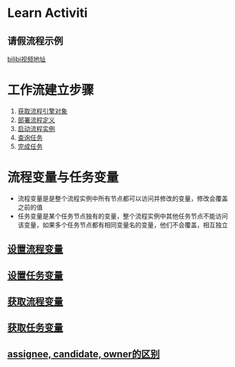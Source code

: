 Learn Activiti
===

请假流程示例
---

[bilibi视频地址](https://www.bilibili.com/video/av7670054/index_13.html#page=9)

# 工作流建立步骤

1. [获取流程引擎对象](https://github.com/scutuyu/activiti/wiki/ProcessEngine)
2. [部署流程定义](https://github.com/scutuyu/activiti/wiki/Deploy-ProcessDefine) 
3. [启动流程实例](https://github.com/scutuyu/activiti/wiki/Start-ProcessInstance)
4. [查询任务](https://github.com/scutuyu/activiti/wiki/Query-Tasks)
5. [完成任务](https://github.com/scutuyu/activiti/wiki/Complete-Task)

# 流程变量与任务变量
- 流程变量是是整个流程实例中所有节点都可以访问并修改的变量，修改会覆盖之前的值
- 任务变量是某个任务节点独有的变量，整个流程实例中其他任务节点不能访问该变量，如果多个任务节点都有相同变量名的变量，他们不会覆盖，相互独立

## [设置流程变量](https://github.com/scutuyu/activiti/wiki/Set-prcessVariables)
## [设置任务变量](https://github.com/scutuyu/activiti/wiki/Set-TaskVariables)
## [获取流程变量](https://github.com/scutuyu/activiti/wiki/Get-ProcessVariables)
## [获取任务变量](https://github.com/scutuyu/activiti/wiki/Get-TaskVariables)
## [assignee, candidate, owner的区别](https://github.com/scutuyu/activiti/wiki/assignee,-candidate,-owner%E7%9A%84%E5%8C%BA%E5%88%AB)



